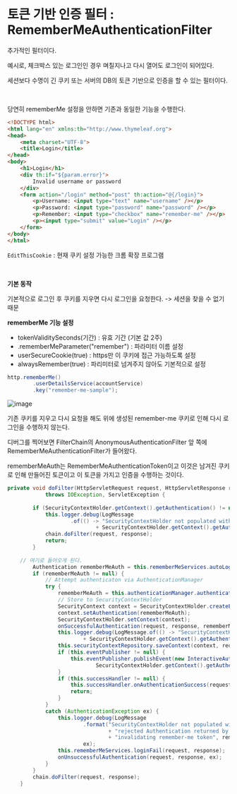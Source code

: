 # 토큰 기반 인증 필터 : RememberMeAuthenticationFilter

추가적인 필터이다.

예시로, 체크박스 있는 로그인인 경우 며칠지나고 다시 열어도 로그인이 되어있다.

세션보다 수명이 긴 쿠키 또는 서버의 DB의 토큰 기반으로 인증을 할 수 있는 필터이다.

<br>

당연히 rememberMe 설정을 안하면 기존과 동일한 기능을 수행한다.

```html
<!DOCTYPE html>
<html lang="en" xmlns:th="http://www.thymeleaf.org">
<head>
    <meta charset="UTF-8">
    <title>Login</title>
</head>
<body>
    <h1>Login</h1>
    <div th:if="${param.error}">
        Invalid username or password
    </div>
    <form action="/login" method="post" th:action="@{/login}">
        <p>Username: <input type="text" name="username" /></p>
        <p>Password: <input type="password" name="password" /></p>
        <p>Remember: <input type="checkbox" name="remember-me" /></p>
        <p><input type="submit" value="Login" /></p>
    </form>
</body>
</html>
```

`EditThisCookie` : 현재 쿠키 설정 가능한 크롬 확장 프로그램

<br>

**기본 동작**

  기본적으로 로그인 후 쿠키를 지우면 다시 로그인을 요청한다. -> 세션을 찾을 수 없기 때문

**rememberMe 기능 설정**

- tokenValiditySeconds(기간) : 유효 기간 (기본 값 2주)
- .rememberMeParameter("remember") : 파라미터 이름 설정
- userSecureCookie(true) : https만 이 쿠키에 접근 가능하도록 설정
- alwaysRemember(true) : 파리미터로 넘겨주지 않아도 기본적으로 설정

```java
http.rememberMe()
        .userDetailsService(accountService)
        .key("remember-me-sample");
```

![image](https://github.com/yoonwooseong/SpringSecurityStudy/assets/57824259/7cc6988d-f178-48d0-88ef-17bee0304603)

기존 쿠키를 지우고 다시 요청을 해도 위에 생성된 remember-me 쿠키로 인해 다시 로그인을 수행하지 않는다.  

디버그를 찍어보면 FilterChain의 AnonymousAuthenticationFilter 앞 쪽에 RememberMeAuthenticationFilter가 들어왔다.  

rememberMeAuth는 RememberMeAuthenticationToken이고 이것은 남겨진 쿠키로 인해 만들어진 토큰이고 이 토큰을 가지고 인증을 수행하는 것이다.

```java
private void doFilter(HttpServletRequest request, HttpServletResponse response, FilterChain chain)
			throws IOException, ServletException {
      
		if (SecurityContextHolder.getContext().getAuthentication() != null) {
			this.logger.debug(LogMessage
					.of(() -> "SecurityContextHolder not populated with remember-me token, as it already contained: '"
							+ SecurityContextHolder.getContext().getAuthentication() + "'"));
			chain.doFilter(request, response);
			return;
		}
    
    // 여기로 들어오게 된다.
		Authentication rememberMeAuth = this.rememberMeServices.autoLogin(request, response);
		if (rememberMeAuth != null) {
			// Attempt authenticaton via AuthenticationManager
			try {
				rememberMeAuth = this.authenticationManager.authenticate(rememberMeAuth);
				// Store to SecurityContextHolder
				SecurityContext context = SecurityContextHolder.createEmptyContext();
				context.setAuthentication(rememberMeAuth);
				SecurityContextHolder.setContext(context);
				onSuccessfulAuthentication(request, response, rememberMeAuth);
				this.logger.debug(LogMessage.of(() -> "SecurityContextHolder populated with remember-me token: '"
						+ SecurityContextHolder.getContext().getAuthentication() + "'"));
				this.securityContextRepository.saveContext(context, request, response);
				if (this.eventPublisher != null) {
					this.eventPublisher.publishEvent(new InteractiveAuthenticationSuccessEvent(
							SecurityContextHolder.getContext().getAuthentication(), this.getClass()));
				}
				if (this.successHandler != null) {
					this.successHandler.onAuthenticationSuccess(request, response, rememberMeAuth);
					return;
				}
			}
			catch (AuthenticationException ex) {
				this.logger.debug(LogMessage
						.format("SecurityContextHolder not populated with remember-me token, as AuthenticationManager "
								+ "rejected Authentication returned by RememberMeServices: '%s'; "
								+ "invalidating remember-me token", rememberMeAuth),
						ex);
				this.rememberMeServices.loginFail(request, response);
				onUnsuccessfulAuthentication(request, response, ex);
			}
		}
		chain.doFilter(request, response);
	}
```

